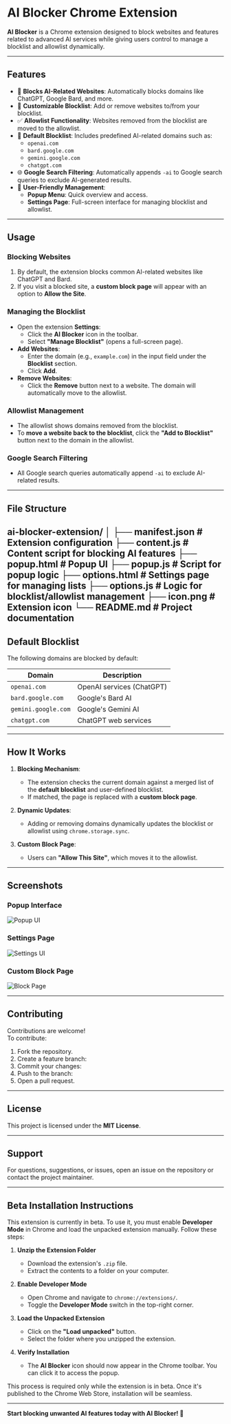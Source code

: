# **AI Blocker Chrome Extension**

**AI Blocker** is a Chrome extension designed to block websites and features related to advanced AI services while giving users control to manage a blocklist and allowlist dynamically.

---

## **Features**

- 🚫 **Blocks AI-Related Websites**: Automatically blocks domains like ChatGPT, Google Bard, and more.
- 📝 **Customizable Blocklist**: Add or remove websites to/from your blocklist.
- ✅ **Allowlist Functionality**: Websites removed from the blocklist are moved to the allowlist.
- 🔄 **Default Blocklist**: Includes predefined AI-related domains such as:
   - `openai.com`
   - `bard.google.com`
   - `gemini.google.com`
   - `chatgpt.com`
- 🌐 **Google Search Filtering**: Automatically appends `-ai` to Google search queries to exclude AI-generated results.
- 🔧 **User-Friendly Management**:
   - **Popup Menu**: Quick overview and access.
   - **Settings Page**: Full-screen interface for managing blocklist and allowlist.

---

## **Usage**

### **Blocking Websites**

1. By default, the extension blocks common AI-related websites like ChatGPT and Bard.
2. If you visit a blocked site, a **custom block page** will appear with an option to **Allow the Site**.

### **Managing the Blocklist**

- Open the extension **Settings**:
   - Click the **AI Blocker** icon in the toolbar.
   - Select **"Manage Blocklist"** (opens a full-screen page).
- **Add Websites**:
   - Enter the domain (e.g., `example.com`) in the input field under the **Blocklist** section.
   - Click **Add**.
- **Remove Websites**:
   - Click the **Remove** button next to a website. The domain will automatically move to the allowlist.

### **Allowlist Management**

- The allowlist shows domains removed from the blocklist.
- To **move a website back to the blocklist**, click the **"Add to Blocklist"** button next to the domain in the allowlist.

### **Google Search Filtering**

- All Google search queries automatically append `-ai` to exclude AI-related results.

---

## **File Structure**
ai-blocker-extension/
│
├── manifest.json         # Extension configuration
├── content.js            # Content script for blocking AI features
├── popup.html            # Popup UI
├── popup.js              # Script for popup logic
├── options.html          # Settings page for managing lists
├── options.js            # Logic for blocklist/allowlist management
├── icon.png              # Extension icon
└── README.md             # Project documentation
---

## **Default Blocklist**

The following domains are blocked by default:

| Domain              | Description                  |
|---------------------|------------------------------|
| `openai.com`        | OpenAI services (ChatGPT)    |
| `bard.google.com`   | Google's Bard AI             |
| `gemini.google.com` | Google's Gemini AI           |
| `chatgpt.com`       | ChatGPT web services         |

---

## **How It Works**

1. **Blocking Mechanism**:
   - The extension checks the current domain against a merged list of the **default blocklist** and user-defined blocklist.
   - If matched, the page is replaced with a **custom block page**.

2. **Dynamic Updates**:
   - Adding or removing domains dynamically updates the blocklist or allowlist using `chrome.storage.sync`.

3. **Custom Block Page**:
   - Users can **"Allow This Site"**, which moves it to the allowlist.

---

## **Screenshots**

### **Popup Interface**
![Popup UI](https://raw.githubusercontent.com/seanblowers-tech/AI-Blocker/refs/heads/main/popup.png)

### **Settings Page**
![Settings UI](https://raw.githubusercontent.com/seanblowers-tech/AI-Blocker/refs/heads/main/settings.png)

### **Custom Block Page**
![Block Page](https://raw.githubusercontent.com/seanblowers-tech/AI-Blocker/refs/heads/main/blocked.png)

---

## **Contributing**

Contributions are welcome!  
To contribute:

1. Fork the repository.
2. Create a feature branch:
3. Commit your changes:
4. Push to the branch:
5. Open a pull request.

---

## **License**

This project is licensed under the **MIT License**.

---

## **Support**

For questions, suggestions, or issues, open an issue on the repository or contact the project maintainer.

---

## **Beta Installation Instructions**

This extension is currently in beta. To use it, you must enable **Developer Mode** in Chrome and load the unpacked extension manually. Follow these steps:

1. **Unzip the Extension Folder**  
   - Download the extension's `.zip` file.
   - Extract the contents to a folder on your computer.

2. **Enable Developer Mode**  
   - Open Chrome and navigate to `chrome://extensions/`.
   - Toggle the **Developer Mode** switch in the top-right corner.

3. **Load the Unpacked Extension**  
   - Click on the **"Load unpacked"** button.
   - Select the folder where you unzipped the extension.

4. **Verify Installation**  
   - The **AI Blocker** icon should now appear in the Chrome toolbar. You can click it to access the popup.

This process is required only while the extension is in beta. Once it's published to the Chrome Web Store, installation will be seamless.

---

**Start blocking unwanted AI features today with AI Blocker! 🚀**
